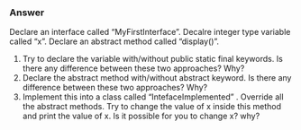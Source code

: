 <h3>Answer</h3>

Declare an interface called “MyFirstInterface”. Decalre integer type variable called “x”.  Declare an abstract method called “display()”.
1.	Try to declare the variable with/without public static final keywords. Is there any difference between these two approaches? Why?
2.	Declare the abstract method with/without abstract keyword. Is there any difference between these two approaches? Why?
3.	Implement this into a class called “IntefaceImplemented” . Override all the abstract methods. Try to change the value of x inside this method and print the value of x. Is it possible for you to change x? why?
